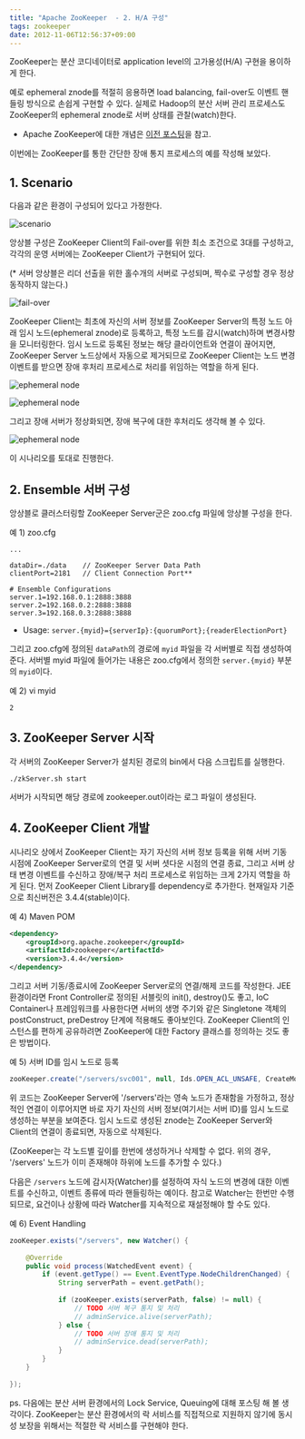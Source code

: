 ```yaml
---
title: "Apache ZooKeeper  - 2. H/A 구성"
tags: zookeeper
date: 2012-11-06T12:56:37+09:00
---
```


ZooKeeper는 분산 코디네이터로 application level의 고가용성(H/A) 구현을 용이하게 한다.

예로 ephemeral znode를 적절히 응용하면 load balancing, fail-over도 이벤트 핸들링 방식으로 손쉽게 구현할 수 있다. 실제로 Hadoop의 분산 서버 관리 프로세스도 ZooKeeper의 ephemeral znode로 서버 상태를 관찰(watch)한다.

- Apache ZooKeeper에 대한 개념은 [이전 포스팅](https://blog.xenomity.com/Apache-ZooKeeper-1.-Overview)을 참고.

이번에는 ZooKeeper를 통한 간단한 장애 통지 프로세스의 예를 작성해 보았다.
 

## 1. Scenario
다음과 같은 환경이 구성되어 있다고 가정한다.

![scenario](../assets/image/2012-11-06-201211071412.jpg)

앙상블 구성은 ZooKeeper Client의 Fail-over를 위한 최소 조건으로 3대를 구성하고, 각각의 운영 서버에는 ZooKeeper Client가 구현되어 있다.

(* 서버 앙상블은 리더 선출을 위한 홀수개의 서버로 구성되며, 짝수로 구성할 경우 정상 동작하지 않는다.)

![fail-over](../assets/image/2012-11-06-201211071417.jpg)

ZooKeeper Client는 최초에 자신의 서버 정보를 ZooKeeper Server의 특정 노드 아래 임시 노드(ephemeral znode)로 등록하고, 특정 노드를 감시(watch)하며 변경사항을 모니터링한다. 임시 노드로 등록된 정보는 해당 클라이언트와 연결이 끊어지면, ZooKeeper Server 노드상에서 자동으로 제거되므로 ZooKeeper Client는 노드 변경 이벤트를 받으면 장애 후처리 프로세스로 처리를 위임하는 역할을 하게 된다.

![ephemeral node](../assets/image/2012-11-06-201211071413.jpg)

![ephemeral node](../assets/image/2012-11-06-201211071415.jpg)

그리고 장애 서버가 정상화되면, 장애 복구에 대한 후처리도 생각해 볼 수 있다.

![ephemeral node](../assets/image/2012-11-06-201211071416.jpg)

이 시나리오를 토대로 진행한다.
 

## 2. Ensemble 서버 구성
앙상블로 클러스터링할 ZooKeeper Server군은 zoo.cfg 파일에 앙상블 구성을 한다.

예 1) zoo.cfg
```
...

dataDir=./data    // ZooKeeper Server Data Path  
clientPort=2181   // Client Connection Port**

# Ensemble Configurations
server.1=192.168.0.1:2888:3888  
server.2=192.168.0.2:2888:3888
server.3=192.168.0.3:2888:3888
```
- Usage: `server.{myid}={serverIp}:{quorumPort};{readerElectionPort}`

그리고 zoo.cfg에 정의된 `dataPath`의 경로에 `myid` 파일을 각 서버별로 직접 생성하여 준다. 서버별 myid 파일에 들어가는 내용은 zoo.cfg에서 정의한 `server.{myid}` 부분의 `myid`이다.

예 2) vi myid
```
2
```
 

## 3. ZooKeeper Server 시작
각 서버의 ZooKeeper Server가 설치된 경로의 bin에서 다음 스크립트를 실행한다.

`./zkServer.sh start`

서버가 시작되면 해당 경로에 zookeeper.out이라는 로그 파일이 생성된다.
 

## 4. ZooKeeper Client 개발
시나리오 상에서 ZooKeeper Client는 자기 자신의 서버 정보 등록을 위해 서버 기동 시점에 ZooKeeper Server로의 연결 및 서버 셧다운 시점의 연결 종료, 그리고 서버 상태 변경 이벤트를 수신하고 장애/복구 처리 프로세스로 위임하는 크게 2가지 역할을 하게 된다. 먼저 ZooKeeper Client Library를 dependency로 추가한다. 현재일자 기준으로 최신버전은 3.4.4(stable)이다.

예 4) Maven POM
```xml
<dependency>
    <groupId>org.apache.zookeeper</groupId>
    <artifactId>zookeeper</artifactId>
    <version>3.4.4</version>
</dependency>
```

그리고 서버 기동/종료시에 ZooKeeper Server로의 연결/해제 코드를 작성한다. JEE 환경이라면 Front Controller로 정의된 서블릿의 init(), destroy()도 좋고, IoC Container나 프레임워크를 사용한다면 서버의 생명 주기와 같은 Singletone 객체의 postConstruct, preDestroy 단계에 적용해도 좋아보인다. ZooKeeper Client의 인스턴스를 편하게 공유하려면 ZooKeeper에 대한 Factory 클래스를 정의하는 것도 좋은 방법이다.

예 5) 서버 ID를 임시 노드로 등록
```java
zooKeeper.create("/servers/svc001", null, Ids.OPEN_ACL_UNSAFE, CreateMode.EPHEMERAL);
```

위 코드는 ZooKeeper Server에 '/servers'라는 영속 노드가 존재함을 가정하고, 정상적인 연결이 이루어지면 바로 자기 자신의 서버 정보(여기서는 서버 ID)를 임시 노드로 생성하는 부분을 보여준다. 임시 노드로 생성된 znode는 ZooKeeper Server와 Client의 연결이 종료되면, 자동으로 삭제된다.

(ZooKeeper는 각 노드별 깊이를 한번에 생성하거나 삭제할 수 없다. 위의 경우, '/servers' 노드가 이미 존재해야 하위에 노드를 추가할 수 있다.)

다음은 `/servers` 노드에 감시자(Watcher)를 설정하여 자식 노드의 변경에 대한 이벤트를 수신하고, 이벤트 종류에 따라 핸들링하는 예이다. 참고로 Watcher는 한번만 수행되므로, 요건이나 상황에 따라 Watcher를 지속적으로 재설정해야 할 수도 있다.

예 6) Event Handling
```java
zooKeeper.exists("/servers", new Watcher() {
 
    @Override
    public void process(WatchedEvent event) {
        if (event.getType() == Event.EventType.NodeChildrenChanged) {
            String serverPath = event.getPath();
 
            if (zooKeeper.exists(serverPath, false) != null) {
                // TODO 서버 복구 통지 및 처리
                // adminService.alive(serverPath);
            } else {
                // TODO 서버 장애 통지 및 처리
                // adminService.dead(serverPath);
            }
        }
    }
 
});
```

ps. 다음에는 분산 서버 환경에서의 Lock Service, Queuing에 대해 포스팅 해 볼 생각이다. ZooKeeper는 분산 환경에서의 락 서비스를 직접적으로 지원하지 않기에 동시성 보장을 위해서는 적절한 락 서비스를 구현해야 한다.

 

